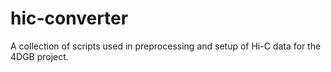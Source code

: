 # hic-converter
A collection of scripts used in preprocessing and setup of Hi-C data for the 4DGB project.
